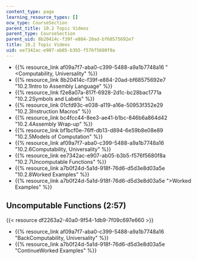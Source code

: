 ```yaml
---
content_type: page
learning_resource_types: []
ocw_type: CourseSection
parent_title: 10.2 Topic Videos
parent_type: CourseSection
parent_uid: 8b20414c-f39f-e884-20ad-bf68575692e7
title: 10.2 Topic Videos
uid: ee7342ac-e907-ab05-b3b5-f576f5680f8a
---
```


*   {{% resource_link af09a7f7-aba0-c399-5488-a9a1b7748a16 "\<Computability, Universality" %}}
*   {{% resource_link 8b20414c-f39f-e884-20ad-bf68575692e7 "10.2.1Intro to Assembly Language" %}}
*   {{% resource_link f2e8a07a-817f-6928-2d1c-bc28bac1771a "10.2.2Symbols and Labels" %}}
*   {{% resource_link 01cfd93c-e038-a119-a16e-50953f352e29 "10.2.3Instruction Macros" %}}
*   {{% resource_link bc4fcc44-8ee3-ae41-b1bc-846b6a864d42 "10.2.4Assembly Wrap-up" %}}
*   {{% resource_link bf1bcf0e-76ff-db13-d894-6e59b8e08e89 "10.2.5Models of Computation" %}}
*   {{% resource_link af09a7f7-aba0-c399-5488-a9a1b7748a16 "10.2.6Computability, Universality" %}}
*   {{% resource_link ee7342ac-e907-ab05-b3b5-f576f5680f8a "10.2.7Uncomputable Functions" %}}
*   {{% resource_link a7b0f24d-5a1d-918f-76d6-d5d3e8d03a5e "10.2.8Worked Examples" %}}
*   {{% resource_link a7b0f24d-5a1d-918f-76d6-d5d3e8d03a5e "\>Worked Examples" %}}

Uncomputable Functions (2:57)
-----------------------------

{{< resource df2263a2-40a0-9f54-1db9-7f09c697e660 >}}

*   {{% resource_link af09a7f7-aba0-c399-5488-a9a1b7748a16 "BackComputability, Universality" %}}
*   {{% resource_link a7b0f24d-5a1d-918f-76d6-d5d3e8d03a5e "ContinueWorked Examples" %}}
